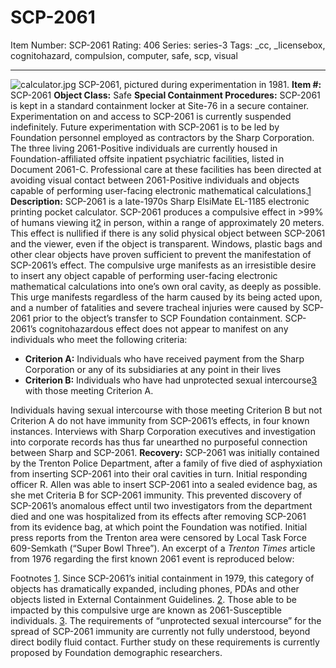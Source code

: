 # SCP-2061
Item Number: SCP-2061
Rating: 406
Series: series-3
Tags: _cc, _licensebox, cognitohazard, compulsion, computer, safe, scp, visual

---

![calculator.jpg](https://scp-wiki.wdfiles.com/local--files/scp-2061/calculator.jpg)
SCP-2061, pictured during experimentation in 1981.
**Item #:** SCP-2061
**Object Class:** Safe
**Special Containment Procedures:** SCP-2061 is kept in a standard containment locker at Site-76 in a secure container. Experimentation on and access to SCP-2061 is currently suspended indefinitely. Future experimentation with SCP-2061 is to be led by Foundation personnel employed as contractors by the Sharp Corporation.
The three living 2061-Positive individuals are currently housed in Foundation-affiliated offsite inpatient psychiatric facilities, listed in Document 2061-C. Professional care at these facilities has been directed at avoiding visual contact between 2061-Positive individuals and objects capable of performing user-facing electronic mathematical calculations.[1](javascript:;)
**Description:** SCP-2061 is a late-1970s Sharp ElsiMate EL-1185 electronic printing pocket calculator. SCP-2061 produces a compulsive effect in >99% of humans viewing it[2](javascript:;) in person, within a range of approximately 20 meters. This effect is nullified if there is any solid physical object between SCP-2061 and the viewer, even if the object is transparent. Windows, plastic bags and other clear objects have proven sufficient to prevent the manifestation of SCP-2061’s effect.
The compulsive urge manifests as an irresistible desire to insert any object capable of performing user-facing electronic mathematical calculations into one’s own oral cavity, as deeply as possible. This urge manifests regardless of the harm caused by its being acted upon, and a number of fatalities and severe tracheal injuries were caused by SCP-2061 prior to the object’s transfer to SCP Foundation containment.
SCP-2061’s cognitohazardous effect does not appear to manifest on any individuals who meet the following criteria:
  * **Criterion A:** Individuals who have received payment from the Sharp Corporation or any of its subsidiaries at any point in their lives
  * **Criterion B:** Individuals who have had unprotected sexual intercourse[3](javascript:;) with those meeting Criterion A.

Individuals having sexual intercourse with those meeting Criterion B but not Criterion A do not have immunity from SCP-2061’s effects, in four known instances.
Interviews with Sharp Corporation executives and investigation into corporate records has thus far unearthed no purposeful connection between Sharp and SCP-2061.
**Recovery:** SCP-2061 was initially contained by the Trenton Police Department, after a family of five died of asphyxiation from inserting SCP-2061 into their oral cavities in turn. Initial responding officer R. Allen was able to insert SCP-2061 into a sealed evidence bag, as she met Criteria B for SCP-2061 immunity. This prevented discovery of SCP-2061’s anomalous effect until two investigators from the department died and one was hospitalized from its effects after removing SCP-2061 from its evidence bag, at which point the Foundation was notified.
Initial press reports from the Trenton area were censored by Local Task Force 609-Semkath (“Super Bowl Three”). An excerpt of a _Trenton Times_ article from 1976 regarding the first known 2061 event is reproduced below:  

Footnotes
[1](javascript:;). Since SCP-2061’s initial containment in 1979, this category of objects has dramatically expanded, including phones, PDAs and other objects listed in External Containment Guidelines.
[2](javascript:;). Those able to be impacted by this compulsive urge are known as 2061-Susceptible individuals.
[3](javascript:;). The requirements of “unprotected sexual intercourse” for the spread of SCP-2061 immunity are currently not fully understood, beyond direct bodily fluid contact. Further study on these requirements is currently proposed by Foundation demographic researchers.